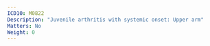 ```yaml
---
ICD10: M0822
Description: "Juvenile arthritis with systemic onset: Upper arm"
Matters: No
Weight: 0
---
```


